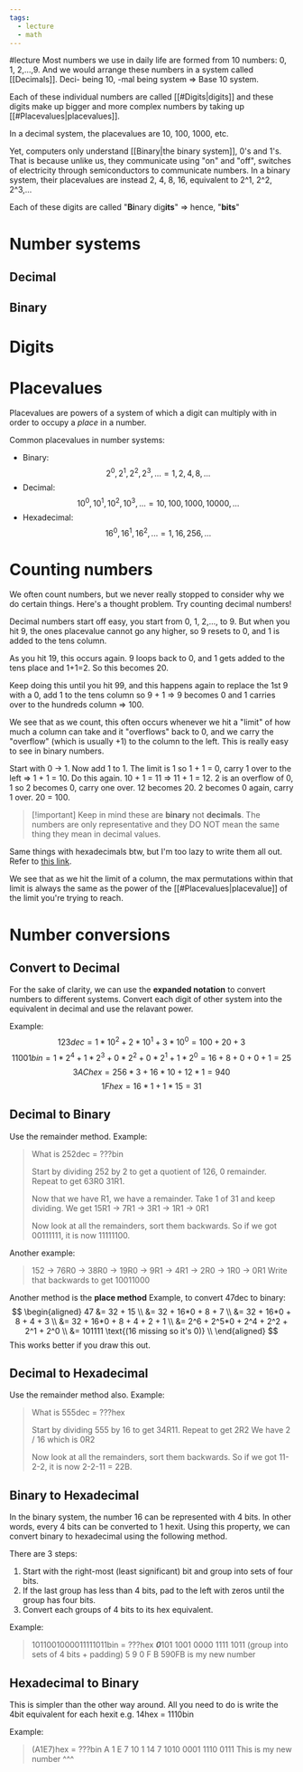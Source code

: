 ```yaml
---
tags:
  - lecture
  - math
---
```


#lecture
Most numbers we use in daily life are formed from 10 numbers: 0, 1, 2,...,9. And we would arrange these numbers in a system called [[Decimals]].  Deci- being 10, -mal being system => Base 10 system.

Each of these individual numbers are called [[#Digits|digits]] and these digits make up bigger and more complex numbers by taking up [[#Placevalues|placevalues]].

In a decimal system, the placevalues are 10, 100, 1000, etc.

Yet, computers only understand [[Binary|the binary system]], 0's and 1's. That is because unlike us, they communicate using "on" and "off", switches of electricity through semiconductors to communicate numbers. In a binary system, their placevalues are instead 2, 4, 8, 16, equivalent to 2^1, 2^2, 2^3,...

Each of these digits are called "**Bi**nary dig**its**" => hence, "**bits**"
# Number systems
## Decimal
## Binary

# Digits
# Placevalues
Placevalues are powers of a system of which a digit can multiply with in order to occupy a *place* in a number. 

Common placevalues in number systems:
- Binary: $$2^0, 2^1, 2^2, 2^3,... = 1, 2, 4, 8,... $$
- Decimal: $$10^0, 10^1, 10^2, 10^3,... = 10, 100, 1000, 10000,...$$
- Hexadecimal: $$16^0, 16^1, 16^2,... = 1, 16, 256,...$$
# Counting numbers
We often count numbers, but we never really stopped to consider why we do certain things. Here's a thought problem. Try counting decimal numbers!

Decimal numbers start off easy, you start from 0, 1, 2,..., to 9. But when you hit 9, the ones placevalue cannot go any higher, so 9 resets to 0, and 1 is added to the tens column.

As you hit 19, this occurs again. 9 loops back to 0, and 1 gets added to the tens place and 1+1=2. So this becomes 20.

Keep doing this until you hit 99, and this happens again to replace the 1st 9 with a 0, add 1 to the tens column so 9 + 1 => 9 becomes 0 and 1 carries over to the hundreds column => 100.

We see that as we count, this often occurs whenever we hit a "limit" of how much a column can take and it "overflows" back to 0, and we carry the "overflow" (which is usually +1) to the column to the left. This is really easy to see in binary numbers.

Start with 0 -> 1. Now add 1 to 1. The limit is 1 so 1 + 1 = 0, carry 1 over to the left => 1 + 1 = 10.
Do this again. 10 + 1 = 11 => 11 + 1 = 12. 2 is an overflow of 0, 1 so 2 becomes 0, carry one over. 12 becomes 20. 2 becomes 0 again, carry 1 over. 20 = 100. 

> [!important] Keep in mind these are **binary** not **decimals**. The numbers are only representative and they DO NOT mean the same thing they mean in decimal values.

Same things with hexadecimals btw, but I'm too lazy to write them all out. Refer to [this link](https://www.tutorialspoint.com/computer_logical_organization/hexadecimal_arithmetic.htm).

We see that as we hit the limit of a column, the max permutations within that limit is always the same as the power of the [[#Placevalues|placevalue]] of the limit you're trying to reach.
# Number conversions
## Convert to Decimal
For the sake of clarity, we can use the **expanded notation** to convert numbers to different systems. Convert each digit of other system into the equivalent in decimal and use the relavant power.

Example: 
$$123dec =  1 * 10^2 + 2 * 10^1 + 3 * 10^0 = 100 + 20 + 3$$
$$11001bin = 1 * 2^4 + 1 * 2^3 + 0 * 2^2 + 0 * 2^1 + 1 * 2^0 = 16 + 8 + 0 + 0 + 1 = 25$$$$3AChex = 256 * 3 +16 * 10 + 12 * 1 = 940$$$$1Fhex = 16 * 1 + 1 * 15 = 31$$
## Decimal to Binary
Use the remainder method. Example:
> What is 252dec = ???bin
> 
> Start by dividing 252 by 2 to get a quotient of 126, 0 remainder.
> Repeat to get 63R0
> 31R1.
> 
> Now that we have R1, we have a remainder. Take 1 of 31 and keep dividing.
> We get 15R1 -> 7R1 -> 3R1 -> 1R1 -> 0R1
> 
> Now look at all the remainders, sort them backwards. So if we got 00111111, it is now 11111100.

Another example:
> 152 -> 76R0 -> 38R0 -> 19R0 -> 9R1 -> 4R1 -> 2R0 -> 1R0 -> 0R1
> Write that backwards to get 10011000

Another method is the **place method**
Example, to convert 47dec to binary:
$$
\begin{aligned}
47 &= 32 + 15 \\ 
&= 32 + 16*0 + 8 + 7 \\
&= 32 + 16*0 + 8 + 4 + 3 \\
&= 32 + 16*0 + 8 + 4 + 2 + 1 \\
&= 2^6 + 2^5*0 + 2^4 + 2^2 + 2^1 + 2^0 \\
&= 101111 \text{(16 missing so it's 0)} \\
\end{aligned}
$$
This works better if you draw this out.
## Decimal to Hexadecimal
Use the remainder method also. Example:
> What is 555dec = ???hex
> 
> Start by dividing 555 by 16 to get 34R11.
> Repeat to get 2R2
> We have 2 / 16 which is 0R2 
> 
> Now look at all the remainders, sort them backwards. So if we got 11-2-2, it is now 2-2-11 = 22B.

## Binary to Hexadecimal
In the binary system, the number 16 can be represented with 4 bits. In other words, every 4 bits can be converted to 1 hexit. Using this property, we can convert binary to hexadecimal using the following method.

There are 3 steps:
1. Start with the right-most (least significant) bit and group into sets of four bits.
2. If the last group has less than 4 bits, pad to the left with zeros until the group has four bits.
3. Convert each groups of 4 bits to its hex equivalent.

Example:
> 1011001000011111011bin = ???hex
> ***0***101 1001 0000 1111 1011 (group into sets of 4 bits + padding)
>    5       9       0       F       B
> 590FB is my new number

## Hexadecimal to Binary
This is simpler than the other way around. All you need to do is write the 4bit equivalent for each hexit e.g. 14hex = 1110bin

Example:
> (A1E7)hex = ???bin
>    A     1        E       7
>   10     1       14      7
> 1010 0001 1110 0111
> This is my new number ^^^

